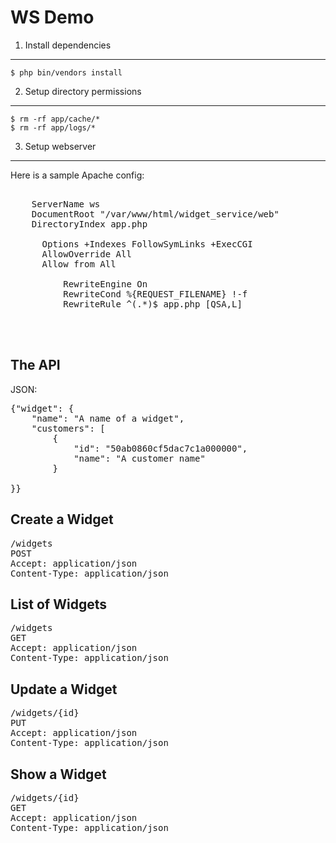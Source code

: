 WS Demo
========================


1) Install dependencies
--------------------------------
    $ php bin/vendors install


2) Setup directory permissions
--------------------------------
    $ rm -rf app/cache/*
    $ rm -rf app/logs/*

3) Setup webserver
--------------------------------
Here is a sample Apache config:

<pre>
  <VirtualHost *:80>
    ServerName ws
    DocumentRoot "/var/www/html/widget_service/web"
    DirectoryIndex app.php
    <Directory /var/www/html/widget_service/web">
      Options +Indexes FollowSymLinks +ExecCGI
      AllowOverride All
      Allow from All
      <IfModule mod_rewrite.c>
          RewriteEngine On
          RewriteCond %{REQUEST_FILENAME} !-f
          RewriteRule ^(.*)$ app.php [QSA,L]
      </IfModule>
    </Directory>
  </VirtualHost>
</pre>

The API
-------------

JSON:

<pre>
{"widget": {
    "name": "A name of a widget",
    "customers": [
        {
            "id": "50ab0860cf5dac7c1a000000",
            "name": "A customer name"
        }

}}
</pre>

Create a Widget
-------------
<pre>
/widgets
POST
Accept: application/json
Content-Type: application/json
</pre>


List of Widgets
-------------
<pre>
/widgets
GET
Accept: application/json
Content-Type: application/json
</pre>

Update a Widget
-------------
<pre>
/widgets/{id}
PUT
Accept: application/json
Content-Type: application/json
</pre>

Show a Widget
-------------
<pre>
/widgets/{id}
GET
Accept: application/json
Content-Type: application/json
</pre>

